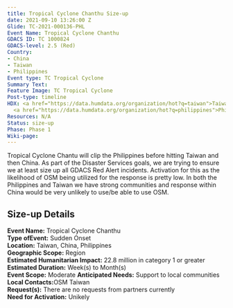 ```yaml
---
title: Tropical Cyclone Chanthu Size-up
date: 2021-09-10 13:26:00 Z
Glide: TC-2021-000136-PHL
Event Name: Tropical Cyclone Chanthu
GDACS ID: TC 1000824
GDACS-level: 2.5 (Red)
Country:
- China
- Taiwan
- Philippines
Event type: TC Tropical Cyclone
Summary Text: 
Feature Image: TC Tropical Cyclone
Post-type: timeline
HDX: <a href="https://data.humdata.org/organization/hot?q=taiwan">Taiwan</a>, <a href="https://data.humdata.org/organization/hot?q=china">China</a>,
  <a href="https://data.humdata.org/organization/hot?q=philippines">Philippines</a>
Resources: N/A
Status: size-up
Phase: Phase 1
Wiki-page: 
---
```


Tropical Cyclone Chantu will clip the Philippines before hitting Taiwan and then China. As part of the Disaster Services goals, we are trying to ensure we at least size up all GDACS Red Alert incidents. 
Activation for this as the likelihood of OSM being utilized for the response is pretty low. In both the Philippines and Taiwan we have strong communities and response within China would be very unlikely to use/be able to use OSM.



<h2>Size-up Details</h2>

<strong>Event Name:</strong> Tropical Cyclone Chanthu<br>
<strong>Type ofEvent:</strong> Sudden Onset<br>
<strong>Location:</strong> Taiwan, China, Philippines<br>
<strong>Geographic Scope:</strong> Region<br>
<strong>Estimated Humanitarian Impact:</strong> 22.8 million in category 1 or greater<br>
<strong>Estimated Duration:</strong> Week(s) to Month(s)<br>
<strong>Event Scope:</strong> Moderate<be>
<strong>Anticipated Needs:</strong> Support to local communities<br>
<strong>Local Contacts:</strong>OSM Taiwan<br>
<strong>Request(s):</strong> There are no requests from partners currently<br>
<strong>Need for Activation:</strong> Unikely<br>